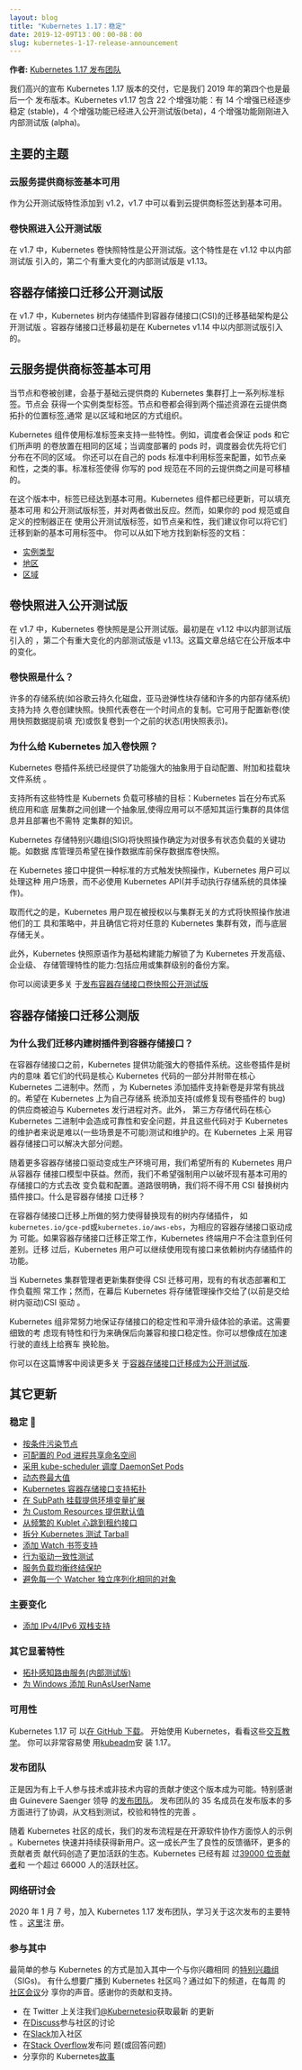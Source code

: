 ```yaml
---
layout: blog
title: "Kubernetes 1.17：稳定"
date: 2019-12-09T13：00：00-08：00
slug: kubernetes-1-17-release-announcement
---
```


<!-- ---
layout: blog
title: "Kubernetes 1.17: Stability"
date: 2019-12-09T13:00:00-08:00
slug: kubernetes-1-17-release-announcement
--- -->

**作者:**
[Kubernetes 1.17 发布团队](https://github.com/kubernetes/sig-release/blob/master/releases/release-1.17/release_team.md)

<!--
**Authors:** [Kubernetes 1.17 Release Team](https://github.com/kubernetes/sig-release/blob/master/releases/release-1.17/release_team.md)
-->

我们高兴的宣布 Kubernetes 1.17 版本的交付，它是我们 2019 年的第四个也是最后一个
发布版本。Kubernetes v1.17 包含 22 个增强功能：有 14 个增强已经逐步稳定
(stable)，4 个增强功能已经进入公开测试版(beta)，4 个增强功能刚刚进入内部测试版
(alpha)。

<!--
We’re pleased to announce the delivery of Kubernetes 1.17, our fourth and final release of 2019! Kubernetes v1.17 consists of 22 enhancements: 14 enhancements have graduated to stable, 4 enhancements are moving to beta, and 4 enhancements are entering alpha.
-->

## 主要的主题

<!--
## Major Themes
-->

### 云服务提供商标签基本可用

<!--
### Cloud Provider Labels reach General Availability
-->

作为公开测试版特性添加到 v1.2，v1.7 中可以看到云提供商标签达到基本可用。

<!--
Added as a beta feature way back in v1.2, v1.17 sees the general availability of cloud provider labels.
-->

### 卷快照进入公开测试版

<!--
### Volume Snapshot Moves to Beta
-->

在 v1.7 中，Kubernetes 卷快照特性是公开测试版。这个特性是在 v1.12 中以内部测试版
引入的，第二个有重大变化的内部测试版是 v1.13。

<!--
The Kubernetes Volume Snapshot feature is now beta in Kubernetes v1.17. It was introduced as alpha in Kubernetes v1.12, with a second alpha with breaking changes in Kubernetes v1.13.
-->

## 容器存储接口迁移公开测试版

<!--
### CSI Migration Beta
 -->

在 v1.7 中，Kubernetes 树内存储插件到容器存储接口(CSI)的迁移基础架构是公开测试版
。容器存储接口迁移最初是在 Kubernetes v1.14 中以内部测试版引入的。

<!--
The Kubernetes in-tree storage plugin to Container Storage Interface (CSI) migration infrastructure is now beta in Kubernetes v1.17. CSI migration was introduced as alpha in Kubernetes v1.14.
-->

## 云服务提供商标签基本可用

<!--
## Cloud Provider Labels reach General Availability
-->

当节点和卷被创建，会基于基础云提供商的 Kubernetes 集群打上一系列标准标签。节点会
获得一个实例类型标签。节点和卷都会得到两个描述资源在云提供商拓扑的位置标签,通常
是以区域和地区的方式组织。

<!--
When nodes and volumes are created, a set of standard labels are applied based on the underlying cloud provider of the Kubernetes cluster. Nodes get a label for the instance type. Both nodes and volumes get two labels describing the location of the resource in the cloud provider topology, usually organized in zones and regions.
-->

Kubernetes 组件使用标准标签来支持一些特性。例如，调度者会保证 pods 和它们所声明
的卷放置在相同的区域；当调度部署的 pods 时，调度器会优先将它们分布在不同的区域。
你还可以在自己的 pods 标准中利用标签来配置，如节点亲和性，之类的事。标准标签使得
你写的 pod 规范在不同的云提供商之间是可移植的。

<!--
Standard labels are used by Kubernetes components to support some features. For example, the scheduler would ensure that pods are placed on the same zone as the volumes they claim; and when scheduling pods belonging to a deployment, the scheduler would prioritize spreading them across zones. You can also use the labels in your pod specs to configure things as such node affinity. Standard labels allow you to write pod specs that are portable among different cloud providers.
-->

在这个版本中，标签已经达到基本可用。Kubernetes 组件都已经更新，可以填充基本可用
和公开测试版标签，并对两者做出反应。然而，如果你的 pod 规范或自定义的控制器正在
使用公开测试版标签，如节点亲和性，我们建议你可以将它们迁移到新的基本可用标签中。
你可以从如下地方找到新标签的文档：

<!--
The labels are reaching general availability in this release. Kubernetes components have been updated to populate the GA and beta labels and to react to both. However, if you are using the beta labels in your pod specs for features such as node affinity, or in your custom controllers, we recommend that you start migrating them to the new GA labels. You can find the documentation for the new labels here:
-->

- [实例类型](https://kubernetes.io/docs/reference/kubernetes-api/labels-annotations-taints/#nodekubernetesioinstance-type)
- [地区](https://kubernetes.io/docs/reference/kubernetes-api/labels-annotations-taints/#topologykubernetesioregion)
- [区域](https://kubernetes.io/docs/reference/kubernetes-api/labels-annotations-taints/#topologykubernetesiozone)

<!--
- [node.kubernetes.io/instance-type](https://kubernetes.io/docs/reference/kubernetes-api/labels-annotations-taints/#nodekubernetesioinstance-type)
- [topology.kubernetes.io/region](https://kubernetes.io/docs/reference/kubernetes-api/labels-annotations-taints/#topologykubernetesioregion)
- [topology.kubernetes.io/zone](https://kubernetes.io/docs/reference/kubernetes-api/labels-annotations-taints/#topologykubernetesiozone)
-->

## 卷快照进入公开测试版

<!--
## Volume Snapshot Moves to Beta
-->

在 v1.7 中，Kubernetes 卷快照是是公开测试版。最初是在 v1.12 中以内部测试版引入的
，第二个有重大变化的内部测试版是 v1.13。这篇文章总结它在公开版本中的变化。

<!--
The Kubernetes Volume Snapshot feature is now beta in Kubernetes v1.17. It was introduced as alpha in Kubernetes v1.12, with a second alpha with breaking changes in Kubernetes v1.13.  This post summarizes the changes in the beta release.
-->

### 卷快照是什么？

<!-- ### What is a Volume Snapshot? -->

许多的存储系统(如谷歌云持久化磁盘，亚马逊弹性块存储和许多的内部存储系统)支持为持
久卷创建快照。快照代表卷在一个时间点的复制。它可用于配置新卷(使用快照数据提前填
充)或恢复卷到一个之前的状态(用快照表示)。

<!--
Many storage systems (like Google Cloud Persistent Disks, Amazon Elastic Block Storage, and many on-premise storage systems) provide the ability to create a “snapshot” of a persistent volume. A snapshot represents a point-in-time copy of a volume. A snapshot can be used either to provision a new volume (pre-populated with the snapshot data) or to restore an existing volume to a previous state (represented by the snapshot).
-->

### 为什么给 Kubernetes 加入卷快照？

<!--
### Why add Volume Snapshots to Kubernetes?
-->

Kubernetes 卷插件系统已经提供了功能强大的抽象用于自动配置、附加和挂载块文件系统
。

<!--
The Kubernetes volume plugin system already provides a powerful abstraction that automates the provisioning, attaching, and mounting of block and file storage.
-->

支持所有这些特性是 Kubernets 负载可移植的目标：Kubernetes 旨在分布式系统应用和底
层集群之间创建一个抽象层,使得应用可以不感知其运行集群的具体信息并且部署也不需特
定集群的知识。

<!--
Underpinning all these features is the Kubernetes goal of workload portability: Kubernetes aims to create an abstraction layer between distributed systems applications and underlying clusters so that applications can be agnostic to the specifics of the cluster they run on and application deployment requires no “cluster specific” knowledge.
-->

Kubernetes 存储特别兴趣组(SIG)将快照操作确定为对很多有状态负载的关键功能。如数据
库管理员希望在操作数据库前保存数据库卷快照。

<!--
The Kubernetes Storage SIG identified snapshot operations as critical functionality for many stateful workloads. For example, a database administrator may want to snapshot a database volume before starting a database operation.
-->

在 Kubernetes 接口中提供一种标准的方式触发快照操作，Kubernetes 用户可以处理这种
用户场景，而不必使用 Kubernetes API(并手动执行存储系统的具体操作)。

<!--
By providing a standard way to trigger snapshot operations in the Kubernetes API, Kubernetes users can now handle use cases like this without having to go around the Kubernetes API (and manually executing storage system specific operations).
-->

取而代之的是，Kubernetes 用户现在被授权以与集群无关的方式将快照操作放进他们的工
具和策略中，并且确信它将对任意的 Kubernetes 集群有效，而与底层存储无关。

<!--
Instead, Kubernetes users are now empowered to incorporate snapshot operations in a cluster agnostic way into their tooling and policy with the comfort of knowing that it will work against arbitrary Kubernetes clusters regardless of the underlying storage.
-->

此外，Kubernetes 快照原语作为基础构建能力解锁了为 Kubernetes 开发高级、企业级、
存储管理特性的能力:包括应用或集群级别的备份方案。

<!--
Additionally these Kubernetes snapshot primitives act as basic building blocks that unlock the ability to develop advanced, enterprise grade, storage administration features for Kubernetes: including application or cluster level backup solutions.
-->

你可以阅读更多关
于[发布容器存储接口卷快照公开测试版](https://kubernetes.io/blog/2019/12/09/kubernetes-1-17-feature-cis-volume-snapshot-beta/)

<!--
You can read more in the blog entry about [releasing CSI volume snapshots to beta](https://kubernetes.io/blog/2019/12/09/kubernetes-1-17-feature-cis-volume-snapshot-beta/).
-->

## 容器存储接口迁移公测版

<!--
## CSI Migration Beta
-->

### 为什么我们迁移内建树插件到容器存储接口？

<!--
### Why are we migrating in-tree plugins to CSI?
-->

在容器存储接口之前，Kubernetes 提供功能强大的卷插件系统。这些卷插件是树内的意味
着它们的代码是核心 Kubernetes 代码的一部分并附带在核心 Kubernetes 二进制中。然而
，为 Kubernetes 添加插件支持新卷是非常有挑战的。希望在 Kubernetes 上为自己存储系
统添加支持(或修复现有卷插件的 bug)的供应商被迫与 Kubernetes 发行进程对齐。此外，
第三方存储代码在核心 Kubernetes 二进制中会造成可靠性和安全问题，并且这些代码对于
Kubernetes 的维护者来说是难以(一些场景是不可能)测试和维护的。在 Kubernetes 上采
用容器存储接口可以解决大部分问题。

<!--
Prior to CSI, Kubernetes provided a powerful volume plugin system. These volume plugins were “in-tree” meaning their code was part of the core Kubernetes code and shipped with the core Kubernetes binaries. However, adding support for new volume plugins to Kubernetes was challenging. Vendors that wanted to add support for their storage system to Kubernetes (or even fix a bug in an existing volume plugin) were forced to align with the Kubernetes release process. In addition, third-party storage code caused reliability and security issues in core Kubernetes binaries and the code was often difficult (and in some cases impossible) for Kubernetes maintainers to test and maintain. Using the Container Storage Interface in Kubernetes resolves these major issues.
 -->

随着更多容器存储接口驱动变成生产环境可用，我们希望所有的 Kubernetes 用户从容器存
储接口模型中获益。然而，我们不希望强制用户以破坏现有基本可用的存储接口的方式去改
变负载和配置。道路很明确，我们将不得不用 CSI 替换树内插件接口。什么是容器存储接
口迁移？

<!--
 As more CSI Drivers were created and became production ready, we wanted all Kubernetes users to reap the benefits of the CSI model. However, we did not want to force users into making workload/configuration changes by breaking the existing generally available storage APIs. The way forward was clear - we would have to replace the backend of the “in-tree plugin” APIs with CSI.What is CSI migration?
-->

在容器存储接口迁移上所做的努力使得替换现有的树内存储插件，
如`kubernetes.io/gce-pd`或`kubernetes.io/aws-ebs`，为相应的容器存储接口驱动成为
可能。如果容器存储接口迁移正常工作，Kubernetes 终端用户不会注意到任何差别。迁移
过后，Kubernetes 用户可以继续使用现有接口来依赖树内存储插件的功能。

<!--
The CSI migration effort enables the replacement of existing in-tree storage plugins such as `kubernetes.io/gce-pd` or `kubernetes.io/aws-ebs` with a corresponding CSI driver. If CSI Migration is working properly, Kubernetes end users shouldn’t notice a difference. After migration, Kubernetes users may continue to rely on all the functionality of in-tree storage plugins using the existing interface.
 -->

当 Kubernetes 集群管理者更新集群使得 CSI 迁移可用，现有的有状态部署和工作负载照
常工作；然而，在幕后 Kubernetes 将存储管理操作交给了(以前是交给树内驱动)CSI 驱动
。

<!--
When a Kubernetes cluster administrator updates a cluster to enable CSI migration, existing stateful deployments and workloads continue to function as they always have; however, behind the scenes Kubernetes hands control of all storage management operations (previously targeting in-tree drivers) to CSI drivers.
-->

Kubernetes 组非常努力地保证存储接口的稳定性和平滑升级体验的承诺。这需要细致的考
虑现有特性和行为来确保后向兼容和接口稳定性。你可以想像成在加速行驶的直线上给赛车
换轮胎。

<!--
The Kubernetes team has worked hard to ensure the stability of storage APIs and for the promise of a smooth upgrade experience. This involves meticulous accounting of all existing features and behaviors to ensure backwards compatibility and API stability. You can think of it like changing the wheels on a racecar while it’s speeding down the straightaway.
-->

你可以在这篇博客中阅读更多关
于[容器存储接口迁移成为公开测试版](https://kubernetes.io/blog/2019/12/09/kubernetes-1-17-feature-csi-migration-beta/).

<!--
You can read more in the blog entry about [CSI migration going to beta](https://kubernetes.io/blog/2019/12/09/kubernetes-1-17-feature-csi-migration-beta/). -->

## 其它更新

<!--
## Other Updates
 -->

### 稳定 💯

<!--
### Graduated to Stable 💯
-->

- [按条件污染节点](https://github.com/kubernetes/enhancements/issues/382)
- [可配置的 Pod 进程共享命名空间](https://github.com/kubernetes/enhancements/issues/495)
- [采用 kube-scheduler 调度 DaemonSet Pods](https://github.com/kubernetes/enhancements/issues/548)
- [动态卷最大值](https://github.com/kubernetes/enhancements/issues/554)
- [Kubernetes 容器存储接口支持拓扑](https://github.com/kubernetes/enhancements/issues/557)
- [在 SubPath 挂载提供环境变量扩展](https://github.com/kubernetes/enhancements/issues/559)
- [为 Custom Resources 提供默认值](https://github.com/kubernetes/enhancements/issues/575)
- [从频繁的 Kublet 心跳到租约接口](https://github.com/kubernetes/enhancements/issues/589)
- [拆分 Kubernetes 测试 Tarball](https://github.com/kubernetes/enhancements/issues/714)
- [添加 Watch 书签支持](https://github.com/kubernetes/enhancements/issues/956)
- [行为驱动一致性测试](https://github.com/kubernetes/enhancements/issues/960)
- [服务负载均衡终结保护](https://github.com/kubernetes/enhancements/issues/980)
- [避免每一个 Watcher 独立序列化相同的对象](https://github.com/kubernetes/enhancements/issues/1152)

<!--
- [Taint Node by Condition](https://github.com/kubernetes/enhancements/issues/382)
- [Configurable Pod Process Namespace Sharing](https://github.com/kubernetes/enhancements/issues/495)
- [Schedule DaemonSet Pods by kube-scheduler](https://github.com/kubernetes/enhancements/issues/548)
- [Dynamic Maximum Volume Count](https://github.com/kubernetes/enhancements/issues/554)
- [Kubernetes CSI Topology Support](https://github.com/kubernetes/enhancements/issues/557)
- [Provide Environment Variables Expansion in SubPath Mount](https://github.com/kubernetes/enhancements/issues/559)
- [Defaulting of Custom Resources](https://github.com/kubernetes/enhancements/issues/575)
- [Move Frequent Kubelet Heartbeats To Lease Api](https://github.com/kubernetes/enhancements/issues/589)
- [Break Apart The Kubernetes Test Tarball](https://github.com/kubernetes/enhancements/issues/714)
- [Add Watch Bookmarks Support](https://github.com/kubernetes/enhancements/issues/956)
- [Behavior-Driven Conformance Testing](https://github.com/kubernetes/enhancements/issues/960)
- [Finalizer Protection For Service Loadbalancers](https://github.com/kubernetes/enhancements/issues/980)
- [Avoid Serializing The Same Object Independently For Every Watcher](https://github.com/kubernetes/enhancements/issues/1152)
-->

### 主要变化

<!--
### Major Changes
-->

- [添加 IPv4/IPv6 双栈支持](https://github.com/kubernetes/enhancements/issues/563)

<!--
- [Add IPv4/IPv6 Dual Stack Support](https://github.com/kubernetes/enhancements/issues/563)
-->

### 其它显著特性

<!--
### Other Notable Features
-->

- [拓扑感知路由服务(内部测试版)](https://github.com/kubernetes/enhancements/issues/536)
- [为 Windows 添加 RunAsUserName](https://github.com/kubernetes/enhancements/issues/1043)

<!--
- [Topology Aware Routing of Services (Alpha)](https://github.com/kubernetes/enhancements/issues/536)
- [RunAsUserName for Windows](https://github.com/kubernetes/enhancements/issues/1043)
-->

### 可用性

<!--
 ### Availability
-->

Kubernetes 1.17 可
以[在 GitHub 下载](https://github.com/kubernetes/kubernetes/releases/tag/v1.17.0)。
开始使用 Kubernetes，看看这些[交互教学](https://kubernetes.io/docs/tutorials/)。
你可以非常容易使
用[kubeadm](https://kubernetes.io/docs/setup/independent/create-cluster-kubeadm/)安
装 1.17。

<!--
Kubernetes 1.17 is available for [download on GitHub](https://github.com/kubernetes/kubernetes/releases/tag/v1.17.0). To get started with Kubernetes, check out these [interactive tutorials](https://kubernetes.io/docs/tutorials/). You can also easily install 1.17 using
 [kubeadm](https://kubernetes.io/docs/setup/independent/create-cluster-kubeadm/).
 -->

### 发布团队

<!--
### Release Team
-->

正是因为有上千人参与技术或非技术内容的贡献才使这个版本成为可能。特别感谢由
Guinevere Saenger 领导
的[发布团队](https://github.com/kubernetes/sig-release/blob/master/releases/release-1.17/release_team.md)。
发布团队的 35 名成员在发布版本的多方面进行了协调，从文档到测试，校验和特性的完善
。

<!--
This release is made possible through the efforts of hundreds of individuals who contributed both technical and non-technical content. Special thanks to the [release team](https://github.com/kubernetes/sig-release/blob/master/releases/release-1.17/release_team.md) led by Guinevere Saenger. The 35 individuals on the release team coordinated many aspects of the release, from documentation to testing, validation, and feature completeness.
-->

随着 Kubernetes 社区的成长，我们的发布流程是在开源软件协作方面惊人的示例
。Kubernetes 快速并持续获得新用户。这一成长产生了良性的反馈循环，更多的贡献者贡
献代码创造了更加活跃的生态。Kubernetes 已经有超
过[39000 位贡献者](https://k8s.devstats.cncf.io/d/24/overall-project-statistics?orgId=1)和
一个超过 66000 人的活跃社区。

<!--
As the Kubernetes community has grown, our release process represents an amazing demonstration of collaboration in open source software development. Kubernetes continues to gain new users at a rapid pace. This growth creates a positive feedback cycle where more contributors commit code creating a more vibrant ecosystem. Kubernetes has had over [39,000 individual contributors](https://k8s.devstats.cncf.io/d/24/overall-project-statistics?orgId=1) to date and an active community of more than 66,000 people.
-->

### 网络研讨会

<!--
### Webinar
-->

2020 年 1 月 7 号，加入 Kubernetes 1.17 发布团队，学习关于这次发布的主要特性
。[这里](https://zoom.us/webinar/register/9315759188139/WN_kPOZA_6RTjeGdXTG7YFO3A)注
册。

<!--
Join members of the Kubernetes 1.17 release team on Jan 7th, 2020 to learn about the major features in this release. Register [here](https://zoom.us/webinar/register/9315759188139/WN_kPOZA_6RTjeGdXTG7YFO3A).
-->

### 参与其中

<!--
### Get Involved
-->

最简单的参与 Kubernetes 的方式是加入其中一个与你兴趣相同
的[特别兴趣组](https://github.com/kubernetes/community/blob/master/sig-list.md)（SIGs)。
有什么想要广播到 Kubernetes 社区吗？通过如下的频道，在每周
的[社区会议](https://github.com/kubernetes/community/tree/master/communication)分
享你的声音。感谢你的贡献和支持。

<!--
The simplest way to get involved with Kubernetes is by joining one of the many [Special Interest Groups](https://github.com/kubernetes/community/blob/master/sig-list.md) (SIGs) that align with your interests. Have something you’d like to broadcast to the Kubernetes community? Share your voice at our weekly [community meeting](https://github.com/kubernetes/community/tree/master/communication), and through the channels below. Thank you for your continued feedback and support.
-->

- 在 Twitter 上关注我们[@Kubernetesio](https://twitter.com/kubernetesio)获取最新
  的更新
- 在[Discuss](https://discuss.kubernetes.io/)参与社区的讨论
- 在[Slack](http://slack.k8s.io/)加入社区
- 在[Stack Overflow](http://stackoverflow.com/questions/tagged/kubernetes)发布问
  题(或回答问题)
- 分享你的
  Kubernetes[故事](https://docs.google.com/a/linuxfoundation.org/forms/d/e/1FAIpQLScuI7Ye3VQHQTwBASrgkjQDSS5TP0g3AXfFhwSM9YpHgxRKFA/viewform)

<!--
- Follow us on Twitter [@Kubernetesio](https://twitter.com/kubernetesio) for latest updates
- Join the community discussion on [Discuss](https://discuss.kubernetes.io/)
- Join the community on [Slack](http://slack.k8s.io/)
- Post questions (or answer questions) on [Stack Overflow](http://stackoverflow.com/questions/tagged/kubernetes)
- Share your Kubernetes [story](https://docs.google.com/a/linuxfoundation.org/forms/d/e/1FAIpQLScuI7Ye3VQHQTwBASrgkjQDSS5TP0g3AXfFhwSM9YpHgxRKFA/viewform)
 -->
